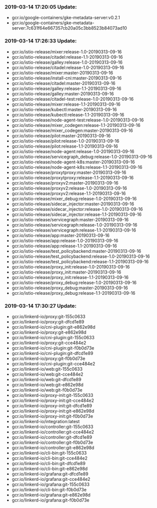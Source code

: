 ### 2019-03-14 17:20:05 Update:

- gcr.io/google-containers/gke-metadata-server:v0.2.1
- gcr.io/google-containers/gke-metadata-server:7c631f64e667357cb20a05c3bb8523b84073ad10
### 2019-03-14 17:26:33 Update:

- gcr.io/istio-release/mixer:release-1.0-20190313-09-16
- gcr.io/istio-release/citadel:release-1.1-20190313-09-16
- gcr.io/istio-release/galley:release-1.0-20190313-09-16
- gcr.io/istio-release/citadel:release-1.0-20190313-09-16
- gcr.io/istio-release/mixer:master-20190313-09-16
- gcr.io/istio-release/install-cni:master-20190313-09-16
- gcr.io/istio-release/citadel:master-20190313-09-16
- gcr.io/istio-release/galley:release-1.1-20190313-09-16
- gcr.io/istio-release/galley:master-20190313-09-16
- gcr.io/istio-release/citadel-test:release-1.0-20190313-09-16
- gcr.io/istio-release/mixer:release-1.1-20190313-09-16
- gcr.io/istio-release/kubectl:master-20190313-09-16
- gcr.io/istio-release/kubectl:release-1.1-20190313-09-16
- gcr.io/istio-release/node-agent-test:release-1.0-20190313-09-16
- gcr.io/istio-release/mixer_codegen:release-1.1-20190313-09-16
- gcr.io/istio-release/mixer_codegen:master-20190313-09-16
- gcr.io/istio-release/pilot:master-20190313-09-16
- gcr.io/istio-release/pilot:release-1.0-20190313-09-16
- gcr.io/istio-release/pilot:release-1.1-20190313-09-16
- gcr.io/istio-release/node-agent:release-1.0-20190313-09-16
- gcr.io/istio-release/servicegraph_debug:release-1.0-20190313-09-16
- gcr.io/istio-release/node-agent-k8s:master-20190313-09-16
- gcr.io/istio-release/node-agent-k8s:release-1.1-20190313-09-16
- gcr.io/istio-release/proxytproxy:master-20190313-09-16
- gcr.io/istio-release/proxytproxy:release-1.1-20190313-09-16
- gcr.io/istio-release/proxyv2:master-20190313-09-16
- gcr.io/istio-release/proxyv2:release-1.0-20190313-09-16
- gcr.io/istio-release/proxyv2:release-1.1-20190313-09-16
- gcr.io/istio-release/mixer_debug:release-1.0-20190313-09-16
- gcr.io/istio-release/sidecar_injector:master-20190313-09-16
- gcr.io/istio-release/sidecar_injector:release-1.0-20190313-09-16
- gcr.io/istio-release/sidecar_injector:release-1.1-20190313-09-16
- gcr.io/istio-release/servicegraph:master-20190313-09-16
- gcr.io/istio-release/servicegraph:release-1.0-20190313-09-16
- gcr.io/istio-release/servicegraph:release-1.1-20190313-09-16
- gcr.io/istio-release/app:master-20190313-09-16
- gcr.io/istio-release/app:release-1.0-20190313-09-16
- gcr.io/istio-release/app:release-1.1-20190313-09-16
- gcr.io/istio-release/test_policybackend:master-20190313-09-16
- gcr.io/istio-release/test_policybackend:release-1.0-20190313-09-16
- gcr.io/istio-release/test_policybackend:release-1.1-20190313-09-16
- gcr.io/istio-release/proxy_init:release-1.0-20190313-09-16
- gcr.io/istio-release/proxy_init:master-20190313-09-16
- gcr.io/istio-release/proxy_init:release-1.1-20190313-09-16
- gcr.io/istio-release/proxy_debug:release-1.0-20190313-09-16
- gcr.io/istio-release/proxy_debug:master-20190313-09-16
- gcr.io/istio-release/proxy_debug:release-1.1-20190313-09-16
### 2019-03-14 17:30:27 Update:

- gcr.io/linkerd-io/proxy:git-155c0633
- gcr.io/linkerd-io/proxy:git-dfcd1e89
- gcr.io/linkerd-io/cni-plugin:git-e862e98d
- gcr.io/linkerd-io/proxy:git-e862e98d
- gcr.io/linkerd-io/cni-plugin:git-155c0633
- gcr.io/linkerd-io/proxy:git-cce484e2
- gcr.io/linkerd-io/cni-plugin:git-f0b0d73e
- gcr.io/linkerd-io/cni-plugin:git-dfcd1e89
- gcr.io/linkerd-io/proxy:git-f0b0d73e
- gcr.io/linkerd-io/cni-plugin:git-cce484e2
- gcr.io/linkerd-io/web:git-155c0633
- gcr.io/linkerd-io/web:git-cce484e2
- gcr.io/linkerd-io/web:git-dfcd1e89
- gcr.io/linkerd-io/web:git-e862e98d
- gcr.io/linkerd-io/web:git-f0b0d73e
- gcr.io/linkerd-io/proxy-init:git-155c0633
- gcr.io/linkerd-io/proxy-init:git-cce484e2
- gcr.io/linkerd-io/proxy-init:git-dfcd1e89
- gcr.io/linkerd-io/proxy-init:git-e862e98d
- gcr.io/linkerd-io/proxy-init:git-f0b0d73e
- gcr.io/linkerd-io/integration:latest
- gcr.io/linkerd-io/controller:git-155c0633
- gcr.io/linkerd-io/controller:git-cce484e2
- gcr.io/linkerd-io/controller:git-dfcd1e89
- gcr.io/linkerd-io/controller:git-f0b0d73e
- gcr.io/linkerd-io/controller:git-e862e98d
- gcr.io/linkerd-io/cli-bin:git-155c0633
- gcr.io/linkerd-io/cli-bin:git-cce484e2
- gcr.io/linkerd-io/cli-bin:git-dfcd1e89
- gcr.io/linkerd-io/cli-bin:git-e862e98d
- gcr.io/linkerd-io/grafana:git-dfcd1e89
- gcr.io/linkerd-io/grafana:git-cce484e2
- gcr.io/linkerd-io/grafana:git-155c0633
- gcr.io/linkerd-io/cli-bin:git-f0b0d73e
- gcr.io/linkerd-io/grafana:git-e862e98d
- gcr.io/linkerd-io/grafana:git-f0b0d73e
